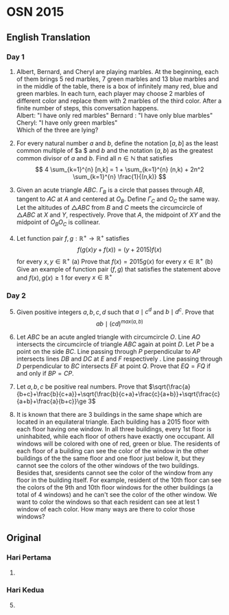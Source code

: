 # OSN 2015

## English Translation

### Day 1

1. Albert, Bernard, and Cheryl are playing marbles. At the beginning, each of them brings 5 red marbles, 7 green marbles and 13 blue marbles and in the middle of the table, there is a box of infinitely many red, blue and green marbles. In each turn, each player may choose 2 marbles of different color and replace them with 2 marbles of the third color. After a finite number of steps, this conversation happens.<br>
Albert: "I have only red marbles"
Bernard : "I have only blue marbles"
Cheryl: "I have only green marbles"<br>
Which of the three are lying?

2. For every natural number $a$ and $b$, define the notation $[a,b]$ as the least common multiple of $a $ and $b$ and the notation $(a,b)$ as the greatest common divisor of $a$ and $b$. Find all $n \in \mathbb{N}$ that satisfies
$$
4 \sum_{k=1}^{n} [n,k] = 1 + \sum_{k=1}^{n} (n,k) + 2n^2 \sum_{k=1}^{n} \frac{1}{(n,k)}
$$

3. Given an acute triangle $ABC$. $\Gamma _{B}$ is a circle that passes through $AB$, tangent to $AC$ at $A$ and centered at $O_{B}$. Define $\Gamma_C$ and $O_C$ the same way. Let the altitudes of $\triangle ABC$ from $B$ and $C$ meets the circumcircle of $\triangle ABC$ at $X$ and $Y$, respectively. Prove that $A$, the midpoint of $XY$ and the midpoint of $O_{B}O_{C}$ is collinear.

4. Let function pair $f,g : \mathbb{R^+} \rightarrow \mathbb{R^+}$ satisfies
$$
f(g(x)y + f(x)) = (y+2015)f(x)
$$for every $x,y \in \mathbb{R^+}$
(a) Prove that $f(x) = 2015g(x)$ for every $x \in \mathbb{R^+}$
(b) Give an example of function pair $(f,g)$ that satisfies the statement above and $f(x), g(x) \geq 1$ for every $x \in \mathbb{R^+}$

### Day 2

5. Given positive integers $a,b,c,d$ such that $a\mid c^d$ and $b\mid d^c$. Prove that
$$ab\mid (cd)^{max(a,b)}$$

6. Let $ABC$ be an acute angled triangle with circumcircle $O$. Line $AO$ intersects the circumcircle of triangle $ABC$ again at point $D$. Let $P$ be a point on the side $BC$. Line passing through $P$ perpendicular to $AP$ intersects lines $DB$ and $DC$ at $E$ and $F$ respectively . Line passing through $D$ perpendicular to $BC$ intersects $EF$ at point $Q$. Prove that $EQ = FQ$ if and only if $BP = CP$.

7. Let $a,b,c$ be positive real numbers. Prove that
$\sqrt{\frac{a}{b+c}+\frac{b}{c+a}}+\sqrt{\frac{b}{c+a}+\frac{c}{a+b}}+\sqrt{\frac{c}{a+b}+\frac{a}{b+c}}\ge 3$

8. It is known that there are $3$ buildings in the same shape which are located in an equilateral triangle. Each building has a $2015$ floor with each floor having one window. In all three buildings, every $1$st floor is uninhabited, while each floor of others have exactly one occupant. All windows will be colored with one of red, green or blue. The residents of each floor of a building can see the color of the window in the other buildings of the the same floor and one floor just below it, but they cannot see the colors of the other windows of the two buildings. Besides that, sresidents cannot see the color of the window from any floor in the building itself. For example, resident of the $10$th floor can see the colors of the $9$th and $10$th floor windows for the other buildings (a total of $4$ windows) and he can't see the color of the other window. We want to color the windows so that each resident can see at lest $1$ window of each color. How many ways are there to color those windows?

## Original

### Hari Pertama

1.

### Hari Kedua

5. 